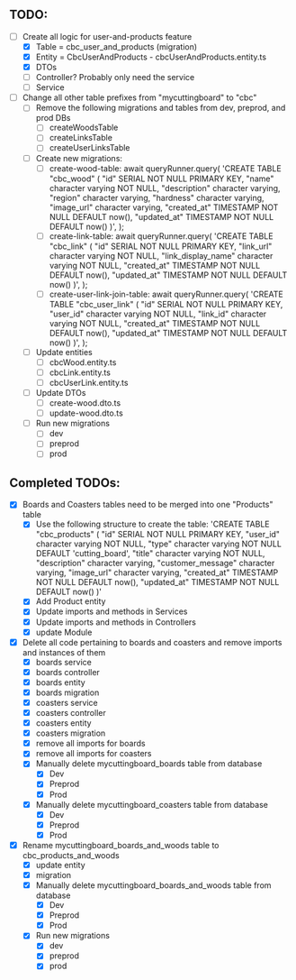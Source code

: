 ## TODO: 

* [ ] Create all logic for user-and-products feature
  * [x] Table = cbc_user_and_products (migration)
  * [x] Entity = CbcUserAndProducts - cbcUserAndProducts.entity.ts
  * [x] DTOs
  * [ ] Controller? Probably only need the service
  * [ ] Service
* [ ] Change all other table prefixes from "mycuttingboard" to "cbc"
  * [ ] Remove the following migrations and tables from dev, preprod, and prod DBs
    * [ ] createWoodsTable
    * [ ] createLinksTable 
    * [ ] createUserLinksTable
  * [ ] Create new migrations:
    * [ ] create-wood-table:
      await queryRunner.query(
        'CREATE TABLE "cbc_wood" (
          "id" SERIAL NOT NULL PRIMARY KEY,
          "name" character varying NOT NULL,
          "description" character varying,
          "region" character varying,
          "hardness" character varying,
          "image_url" character varying,
          "created_at" TIMESTAMP NOT NULL DEFAULT now(),
          "updated_at" TIMESTAMP NOT NULL DEFAULT now()
        )',
      );
    * [ ] create-link-table:
      await queryRunner.query(
        'CREATE TABLE "cbc_link" (
          "id" SERIAL NOT NULL PRIMARY KEY,
          "link_url" character varying NOT NULL,
          "link_display_name" character varying NOT NULL,
          "created_at" TIMESTAMP NOT NULL DEFAULT now(),
          "updated_at" TIMESTAMP NOT NULL DEFAULT now()
        )',
      );
    * [ ] create-user-link-join-table:
      await queryRunner.query(
      'CREATE TABLE "cbc_user_link" (
        "id" SERIAL NOT NULL PRIMARY KEY,
        "user_id" character varying NOT NULL,
        "link_id" character varying NOT NULL,
        "created_at" TIMESTAMP NOT NULL DEFAULT now(),
        "updated_at" TIMESTAMP NOT NULL DEFAULT now()
        )',
      );
  * [ ] Update entities
    * [ ] cbcWood.entity.ts
    * [ ] cbcLink.entity.ts
    * [ ] cbcUserLink.entity.ts
  * [ ] Update DTOs
    * [ ] create-wood.dto.ts
    * [ ] update-wood.dto.ts
  * [ ] Run new migrations
    * [ ] dev
    * [ ] preprod
    * [ ] prod

## Completed TODOs:

* [X] Boards and Coasters tables need to be merged into one "Products" table
  * [x] Use the following structure to create the table:
  'CREATE TABLE "cbc_products" (
      "id" SERIAL NOT NULL PRIMARY KEY,
      "user_id" character varying NOT NULL,
      "type" character varying NOT NULL DEFAULT 'cutting_board',
      "title" character varying NOT NULL,
      "description" character varying,
      "customer_message" character varying,
      "image_url" character varying,
      "created_at" TIMESTAMP NOT NULL DEFAULT now(),
      "updated_at" TIMESTAMP NOT NULL DEFAULT now()
    )'
  * [x] Add Product entity
  * [x] Update imports and methods in Services
  * [x] Update imports and methods in Controllers
  * [x] update Module
* [x] Delete all code pertaining to boards and coasters and remove imports and instances of them
  * [x] boards service
  * [x] boards controller
  * [x] boards entity
  * [x] boards migration
  * [x] coasters service
  * [x] coasters controller 
  * [x] coasters entity
  * [x] coasters migration
  * [x] remove all imports for boards
  * [x] remove all imports for coasters
  * [x] Manually delete mycuttingboard_boards table from database
    * [x] Dev
    * [x] Preprod
    * [x] Prod
  * [x] Manually delete mycuttingboard_coasters table from database
    * [x] Dev
    * [x] Preprod
    * [x] Prod
* [x] Rename mycuttingboard_boards_and_woods table to cbc_products_and_woods
  * [x] update entity
  * [x] migration
  * [x] Manually delete mycuttingboard_boards_and_woods table from database
    * [x] Dev
    * [x] Preprod
    * [x] Prod
  * [x] Run new migrations
    * [x] dev
    * [x] preprod
    * [x] prod
